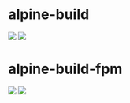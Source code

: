 # alpine-build

[![](https://images.microbadger.com/badges/version/combro2k/alpine-build.svg)](https://microbadger.com/images/combro2k/alpine-build "Get your own version badge on microbadger.com")
[![](https://images.microbadger.com/badges/image/combro2k/alpine-build.svg)](https://microbadger.com/images/combro2k/alpine-build "Get your own image badge on microbadger.com")
# alpine-build-fpm

[![](https://images.microbadger.com/badges/version/combro2k/alpine-build-fpm.svg)](https://microbadger.com/images/combro2k/alpine-build-fpm "Get your own version badge on microbadger.com")
[![](https://images.microbadger.com/badges/image/combro2k/alpine-build-fpm.svg)](https://microbadger.com/images/combro2k/alpine-build-fpm "Get your own image badge on microbadger.com")
